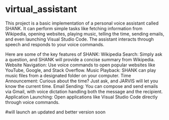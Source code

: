 # virtual_assistant
This project is a basic implementation of a personal voice assistant called SHANK. It can perform simple tasks like fetching information from Wikipedia, opening websites, playing music, telling the time, sending emails, and even launching Visual Studio Code. The assistant interacts through speech and responds to your voice commands.

Here are some of the key features of SHANK:
Wikipedia Search: Simply ask a question, and SHANK will provide a concise summary from Wikipedia.
Website Navigation: Use voice commands to open popular websites like YouTube, Google, and Stack Overflow.
Music Playback: SHANK can play music files from a designated folder on your computer.
Time Announcement: Curious about the time? Just ask, and JARVIS will let you know the current time.
Email Sending: You can compose and send emails via Gmail, with voice dictation handling both the message and the recipient.
Application Launching: Open applications like Visual Studio Code directly through voice commands.


#will launch an updated and better version soon
